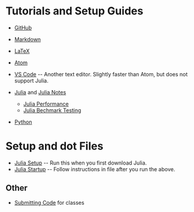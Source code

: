 # Tutorials and Setup Guides

- [GitHub](github.md) 
- [Markdown](markdown.md) 
- [LaTeX](latex.md) 
- [Atom](atom.md) 
- [VS Code](vscode.md) -- Another text editor. Slightly faster than Atom, but does not support Julia. 

- [Julia](julia.md) and [Julia Notes](/julia/README.md)
    -  [Julia Performance](julia/performance_bechmarking.md)
    -  [Julia Bechmark Testing](julia/benchmark_regressions.md)
- [Python](python.md)

# Setup and dot Files
 - [Julia Setup](etc/setup.jl) -- Run this when you first download Julia. 
 - [Julia Startup](etc/startup.jl) -- Follow instructions in file after you run the above. 

## Other
- [Submitting Code](submitting_code.md) for classes

